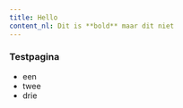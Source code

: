 ```yaml
---
title: Hello
content_nl: Dit is **bold** maar dit niet 
---
```

### Testpagina

 - een
 - twee
 - drie

